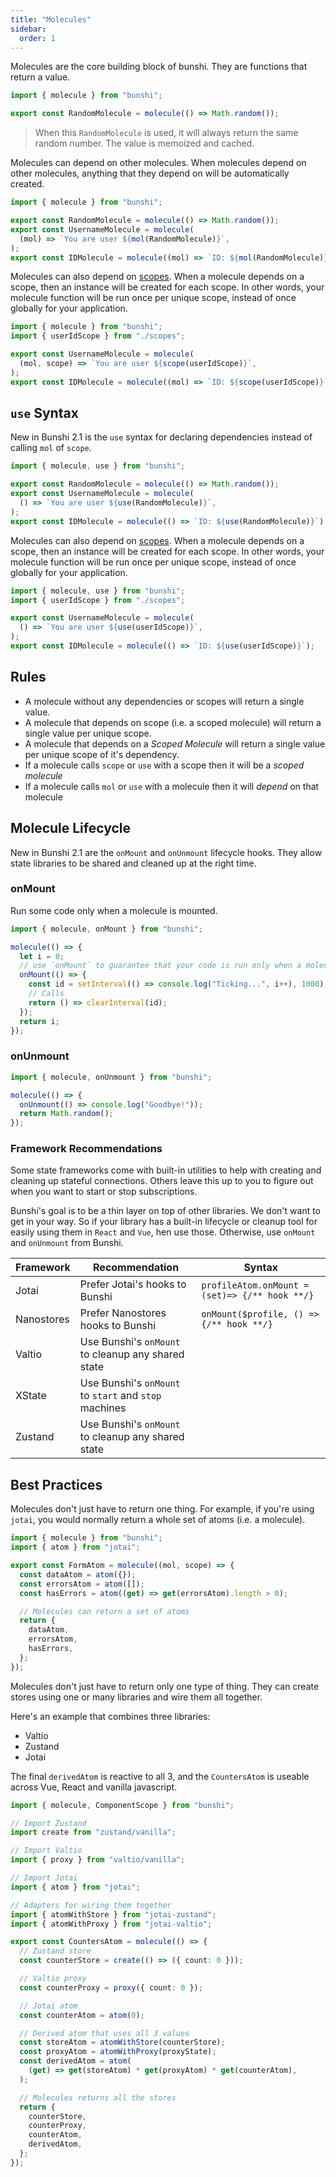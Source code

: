```yaml
---
title: "Molecules"
sidebar:
  order: 1
---
```


Molecules are the core building block of bunshi. They are functions that return a value.

```ts
import { molecule } from "bunshi";

export const RandomMolecule = molecule(() => Math.random());
```

> When this `RandomMolecule` is used, it will always return the same random number. The value is memoized and cached.

Molecules can depend on other molecules. When molecules depend on other molecules, anything that they depend on will be automatically created.

```ts
import { molecule } from "bunshi";

export const RandomMolecule = molecule(() => Math.random());
export const UsernameMolecule = molecule(
  (mol) => `You are user ${mol(RandomMolecule)}`,
);
export const IDMolecule = molecule((mol) => `ID: ${mol(RandomMolecule)}`);
```

Molecules can also depend on [scopes](/scopes). When a molecule depends on a scope, then an instance will be created for each scope. In other words, your molecule function will be run once per unique scope, instead of once globally for your application.

```ts
import { molecule } from "bunshi";
import { userIdScope } from "./scopes";

export const UsernameMolecule = molecule(
  (mol, scope) => `You are user ${scope(userIdScope)}`,
);
export const IDMolecule = molecule((mol) => `ID: ${scope(userIdScope)}`);
```

## `use` Syntax

New in Bunshi 2.1 is the `use` syntax for declaring dependencies instead of calling `mol` of `scope`.

```ts
import { molecule, use } from "bunshi";

export const RandomMolecule = molecule(() => Math.random());
export const UsernameMolecule = molecule(
  () => `You are user ${use(RandomMolecule)}`,
);
export const IDMolecule = molecule(() => `ID: ${use(RandomMolecule)}`);
```

Molecules can also depend on [scopes](/scopes). When a molecule depends on a scope, then an instance will be created for each scope. In other words, your molecule function will be run once per unique scope, instead of once globally for your application.

```ts
import { molecule, use } from "bunshi";
import { userIdScope } from "./scopes";

export const UsernameMolecule = molecule(
  () => `You are user ${use(userIdScope)}`,
);
export const IDMolecule = molecule(() => `ID: ${use(userIdScope)}`);
```

## Rules

- A molecule without any dependencies or scopes will return a single value.
- A molecule that depends on scope (i.e. a scoped molecule) will return a single value per unique scope.
- A molecule that depends on a _Scoped Molecule_ will return a single value per unique scope of it's dependency.
- If a molecule calls `scope` or `use` with a scope then it will be a _scoped molecule_
- If a molecule calls `mol` or `use` with a molecule then it will _depend_ on that molecule

## Molecule Lifecycle

New in Bunshi 2.1 are the `onMount` and `onUnmount` lifecycle hooks. They allow state libraries to be shared and
cleaned up at the right time.

### onMount

Run some code only when a molecule is mounted.

```ts
import { molecule, onMount } from "bunshi";

molecule(() => {
  let i = 0;
  // use `onMount` to guarantee that your code is run only when a molecule is used
  onMount(() => {
    const id = setInterval(() => console.log("Ticking...", i++), 1000);
    // Calls
    return () => clearInterval(id);
  });
  return i;
});
```

### onUnmount

```ts
import { molecule, onUnmount } from "bunshi";

molecule(() => {
  onUnmount(() => console.log("Goodbye!"));
  return Math.random();
});
```

### Framework Recommendations

Some state frameworks come with built-in utilities to help with creating and cleaning up stateful connections. Others
leave this up to you to figure out when you want to start or stop subscriptions.

Bunshi's goal is to be a thin layer on top of other libraries. We don't want to get in your way. So if your library
has a built-in lifecycle or cleanup tool for easily using them in `React` and `Vue`, hen use those. Otherwise,
use `onMount` and `onUnmount` from Bunshi.

| Framework  | Recommendation                                        | Syntax                                         |
| ---------- | ----------------------------------------------------- | ---------------------------------------------- |
| Jotai      | Prefer Jotai's hooks to Bunshi                        | `profileAtom.onMount = (set)=> {/** hook **/}` |
| Nanostores | Prefer Nanostores hooks to Bunshi                     | `onMount($profile, () => {/** hook **/}`       |
| Valtio     | Use Bunshi's `onMount` to cleanup any shared state    |                                                |
| XState     | Use Bunshi's `onMount` to `start` and `stop` machines |                                                |
| Zustand    | Use Bunshi's `onMount` to cleanup any shared state    |                                                |

## Best Practices

Molecules don't just have to return one thing. For example, if you're using `jotai`, you would normally return a whole set of atoms (i.e. a molecule).

```ts
import { molecule } from "bunshi";
import { atom } from "jotai";

export const FormAtom = molecule((mol, scope) => {
  const dataAtom = atom({});
  const errorsAtom = atom([]);
  const hasErrors = atom((get) => get(errorsAtom).length > 0);

  // Molecules can return a set of atoms
  return {
    dataAtom,
    errorsAtom,
    hasErrors,
  };
});
```

Molecules don't just have to return only one type of thing. They can create stores using one
or many libraries and wire them all together.

Here's an example that combines three libraries:

- Valtio
- Zustand
- Jotai

The final `derivedAtom` is reactive to all 3, and the `CountersAtom` is useable across
Vue, React and vanilla javascript.

```ts
import { molecule, ComponentScope } from "bunshi";

// Import Zustand
import create from "zustand/vanilla";

// Import Valtio
import { proxy } from "valtio/vanilla";

// Import Jotai
import { atom } from "jotai";

// Adapters for wiring them together
import { atomWithStore } from "jotai-zustand";
import { atomWithProxy } from "jotai-valtio";

export const CountersAtom = molecule(() => {
  // Zustand store
  const counterStore = create(() => ({ count: 0 }));

  // Valtio proxy
  const counterProxy = proxy({ count: 0 });

  // Jotai atom
  const counterAtom = atom(0);

  // Derived atom that uses all 3 values
  const storeAtom = atomWithStore(counterStore);
  const proxyAtom = atomWithProxy(proxyState);
  const derivedAtom = atom(
    (get) => get(storeAtom) * get(proxyAtom) * get(counterAtom),
  );

  // Molecules returns all the stores
  return {
    counterStore,
    counterProxy,
    counterAtom,
    derivedAtom,
  };
});
```
